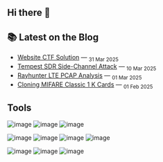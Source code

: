 ## Hi there 👋


## 📚 Latest on the Blog
<!-- BLOG-POST-LIST:START -->
- [Website CTF Solution](https://alexfronteddu.com/posts/website-ctf-solution-post/) — <sub>31 Mar 2025</sub>
- [Tempest SDR Side-Channel Attack](https://alexfronteddu.com/posts/tempest-sdr-post/) — <sub>10 Mar 2025</sub>
- [Rayhunter LTE PCAP Analysis](https://alexfronteddu.com/posts/rayhunter-pcap-analysis-post/) — <sub>01 Mar 2025</sub>
- [Cloning MIFARE Classic 1 K Cards](https://alexfronteddu.com/posts/mifare-classic-1k-research/) — <sub>01 Feb 2025</sub>
<!-- BLOG-POST-LIST:END -->

## Tools
![image](https://img.shields.io/badge/Wireshark-1679A7?style=for-the-badge&logo=Wireshark&logoColor=white)
![image](https://img.shields.io/badge/burpsuite-FF6633?style=for-the-badge&logo=burpsuite&logoColor=white)
![image](https://img.shields.io/badge/metasploit-2596CD?style=for-the-badge&logo=metasploit&logoColor=white)

![image](https://img.shields.io/badge/GIT-E44C30?style=for-the-badge&logo=git&logoColor=white)
![image](https://img.shields.io/badge/powershell-5391FE?style=for-the-badge&logo=powershell&logoColor=white)
![image](https://img.shields.io/badge/windows%20terminal-4D4D4D?style=for-the-badge&logo=windows%20terminal&logoColor=white)
![image](https://img.shields.io/badge/Zsh-F15A24?style=for-the-badge&logo=Zsh&logoColor=white)

![image](https://img.shields.io/badge/Docker%20Compose-2496ED?style=for-the-badge&logo=docker&logoColor=white)
![image](https://img.shields.io/badge/Portainer-13BEF9?style=for-the-badge&logo=portainer&logoColor=white)
![image](https://img.shields.io/badge/VMware-231f20?style=for-the-badge&logo=VMware&logoColor=white)

